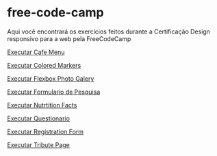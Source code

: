 # free-code-camp
Aqui você encontrará os exercícios feitos durante a Certificação Design responsivo para a web pela FreeCodeCamp


<a href="https://g4breela.github.io/free-code-camp/" target="_blank"> Executar Cafe Menu </a>

<a href="https://g4breela.github.io/free-code-camp/" target="_blank"> Executar Colored Markers </a>

<a href="https://g4breela.github.io/free-code-camp/" target="_blank"> Executar Flexbox Photo Galery </a>

<a href="https://g4breela.github.io/free-code-camp/" target="_blank"> Executar Formulario de Pesquisa </a>

<a href="https://g4breela.github.io/free-code-camp/" target="_blank"> Executar Nutrtition Facts </a>

<a href="https://g4breela.github.io/free-code-camp/" target="_blank"> Executar Questionario </a>

<a href="https://g4breela.github.io/free-code-camp/" target="_blank"> Executar Registration Form </a>

<a href="https://g4breela.github.io/free-code-camp/" target="_blank"> Executar Tribute Page </a>

